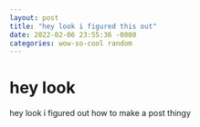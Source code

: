 ```yaml
---
layout: post
title: "hey look i figured this out"
date: 2022-02-06 23:55:36 -0000
categories: wow-so-cool random
---
```


# hey look

hey look i figured out how to make a post thingy

